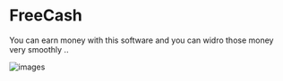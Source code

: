 # FreeCash
You can earn money  with this software and you can widro  those money very smoothly .. 

![images](https://github.com/Ldraco/FreeCash/assets/89516538/8393c604-ee95-4007-829a-b28a2c47d190)
